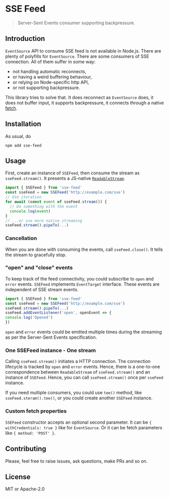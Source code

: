 # SSE Feed

> Server-Sent Events consumer supporting backpressure.

## Introduction

`EventSource` API to consume SSE feed is not available in Node.js.
There are plenty of polyfills for `EventSource`. There are some consumers of SSE connection.
All of them suffer in some way:
- not handling automatic reconnects,
- or having a weird buffering behaviour,
- or relying on Node-specific http API,
- or not supporting backpressure.

This library tries to solve that. It does reconnect as `EventSource` does, it does not buffer input, it supports backpressure, it connects through a native [fetch](FIXME).

## Installation

As usual, do
```shell
npm add sse-feed
```

## Usage

First, create an instance of `SSEFeed`, then consume the stream as `sseFeed.stream()`. It presents a JS-native [`ReadableStream`]().

```typescript
import { SSEFeed } from 'sse-feed'
const sseFeed = new SSEFeed('http://example.com/sse')
// Use iteration
for await (const event of sseFeed.stream()) {
  // Do something with the event
  console.log(event)
}
// ...or use more native streaming
sseFeed.stream().pipeTo(...)
```

### Cancellation

When you are done with consuming the events, call `sseFeed.close()`. It tells the stream to gracefully stop.

### "open" and "close" events

To keep track of the feed connectivity, you could subscribe to `open` and `error` events. `SSEFeed` implements `EventTarget` interface.
These events are independent of SSE stream events.

```typescript
import { SSEFeed } from 'sse-feed'
const sseFeed = new SSEFeed('http://example.com/sse')
sseFeed.stream().pipeTo(...)
sseFeed.addEventListener('open', openEvent => {
console.log('Opened')
})
```

`open` and `error` events could be emitted multiple times during the streaming as per the Server-Sent Events specification.

### One SSEFeed instance - One stream

Calling `sseFeed.stream()` initiates a HTTP connection. The connection lifecycle is tracked by `open` and `error` events.
Hence, there is a one-to-one correspondence between `ReadableStream` of `sseFeed.stream()` and an instance of `SSEFeed`.
Hence, you can call `sseFeed.stream()` once per `sseFeed` instance.

If you need multiple consumers, you could use `tee()` method, like `sseFeed.steram().tee()`, or you could create another `SSEFeed` instance.

### Custom fetch properties

`SSEFeed` constructor accepts an optional second parameter. It can be `{ withCredentials: true }` like for `EventSource`.
Or it can be fetch parameters like `{ method: 'POST' }`.

## Contributing

Please, feel free to raise issues, ask questions, make PRs and so on.

## License

MIT or Apache-2.0
